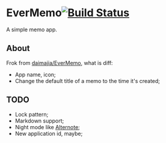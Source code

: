 EverMemo[![Build Status](https://travis-ci.org/daimajia/EverMemo.png?branch=master)](https://travis-ci.org/daimajia/EverMemo)
========

A simple memo app.

About
----------
Frok from [daimajia/EverMemo](https://github.com/daimajia/EverMemo), what is diff:   
* App name, icon;  
* Change the default title of a memo to the time it's created;


TODO
----------
* Lock pattern;
* Markdown support;
* Night mode like [Alternote](http://alternoteapp.com/);
* New application id, maybe;
